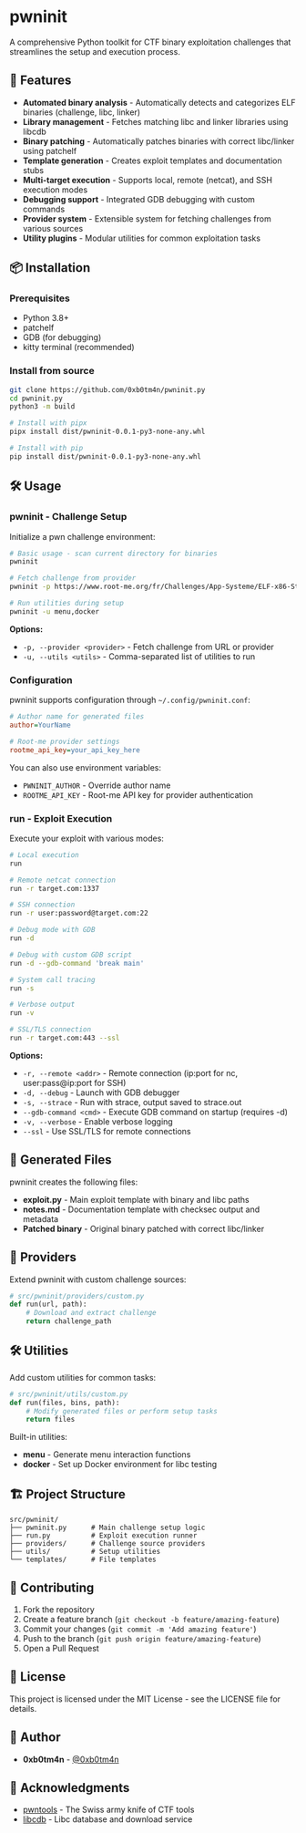 # pwninit

A comprehensive Python toolkit for CTF binary exploitation challenges that streamlines the setup and execution process.

## 🚀 Features

- **Automated binary analysis** - Automatically detects and categorizes ELF binaries (challenge, libc, linker)
- **Library management** - Fetches matching libc and linker libraries using libcdb
- **Binary patching** - Automatically patches binaries with correct libc/linker using patchelf
- **Template generation** - Creates exploit templates and documentation stubs
- **Multi-target execution** - Supports local, remote (netcat), and SSH execution modes
- **Debugging support** - Integrated GDB debugging with custom commands
- **Provider system** - Extensible system for fetching challenges from various sources
- **Utility plugins** - Modular utilities for common exploitation tasks

## 📦 Installation

### Prerequisites
- Python 3.8+
- patchelf
- GDB (for debugging)
- kitty terminal (recommended)

### Install from source
```bash
git clone https://github.com/0xb0tm4n/pwninit.py
cd pwninit.py
python3 -m build

# Install with pipx
pipx install dist/pwninit-0.0.1-py3-none-any.whl

# Install with pip
pip install dist/pwninit-0.0.1-py3-none-any.whl
```

## 🛠 Usage

### pwninit - Challenge Setup

Initialize a pwn challenge environment:

```bash
# Basic usage - scan current directory for binaries
pwninit

# Fetch challenge from provider
pwninit -p https://www.root-me.org/fr/Challenges/App-Systeme/ELF-x86-Stack-buffer-overflow-basic-1

# Run utilities during setup  
pwninit -u menu,docker
```

**Options:**
- `-p, --provider <provider>` - Fetch challenge from URL or provider
- `-u, --utils <utils>` - Comma-separated list of utilities to run

### Configuration

pwninit supports configuration through `~/.config/pwninit.conf`:

```ini
# Author name for generated files
author=YourName

# Root-me provider settings
rootme_api_key=your_api_key_here
```

You can also use environment variables:
- `PWNINIT_AUTHOR` - Override author name
- `ROOTME_API_KEY` - Root-me API key for provider authentication

### run - Exploit Execution  

Execute your exploit with various modes:

```bash
# Local execution
run

# Remote netcat connection
run -r target.com:1337

# SSH connection  
run -r user:password@target.com:22

# Debug mode with GDB
run -d

# Debug with custom GDB script
run -d --gdb-command 'break main'

# System call tracing
run -s

# Verbose output
run -v

# SSL/TLS connection
run -r target.com:443 --ssl
```

**Options:**
- `-r, --remote <addr>` - Remote connection (ip:port for nc, user:pass@ip:port for SSH)
- `-d, --debug` - Launch with GDB debugger
- `-s, --strace` - Run with strace, output saved to strace.out
- `--gdb-command <cmd>` - Execute GDB command on startup (requires -d)
- `-v, --verbose` - Enable verbose logging
- `--ssl` - Use SSL/TLS for remote connections

## 📁 Generated Files

pwninit creates the following files:

- **exploit.py** - Main exploit template with binary and libc paths
- **notes.md** - Documentation template with checksec output and metadata
- **Patched binary** - Original binary patched with correct libc/linker

## 🔧 Providers

Extend pwninit with custom challenge sources:

```python
# src/pwninit/providers/custom.py
def run(url, path):
    # Download and extract challenge
    return challenge_path
```

## 🛠 Utilities  

Add custom utilities for common tasks:

```python  
# src/pwninit/utils/custom.py
def run(files, bins, path):
    # Modify generated files or perform setup tasks
    return files
```

Built-in utilities:
- **menu** - Generate menu interaction functions
- **docker** - Set up Docker environment for libc testing

## 🏗 Project Structure

```
src/pwninit/
├── pwninit.py      # Main challenge setup logic
├── run.py          # Exploit execution runner  
├── providers/      # Challenge source providers
├── utils/          # Setup utilities
└── templates/      # File templates
```

## 🤝 Contributing

1. Fork the repository
2. Create a feature branch (`git checkout -b feature/amazing-feature`)
3. Commit your changes (`git commit -m 'Add amazing feature'`)
4. Push to the branch (`git push origin feature/amazing-feature`)
5. Open a Pull Request

## 📄 License

This project is licensed under the MIT License - see the LICENSE file for details.

## 👤 Author

- **0xb0tm4n** - [@0xb0tm4n](https://github.com/Super-Botman)

## 🙏 Acknowledgments

- [pwntools](https://github.com/Gallopsled/pwntools) - The Swiss army knife of CTF tools
- [libcdb](https://libc.rip/) - Libc database and download service
